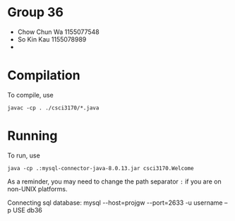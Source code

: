 # Group 36
* Chow Chun Wa 1155077548
* So Kin Kau 1155078989
*


# Compilation

To compile, use

    javac -cp . ./csci3170/*.java

# Running

To run, use

    java -cp .:mysql-connector-java-8.0.13.jar csci3170.Welcome

As a reminder, you may need to change the path separator ```:``` if you are on non-UNIX platforms.

Connecting sql database:
mysql --host=projgw --port=2633 -u username –p
USE db36
